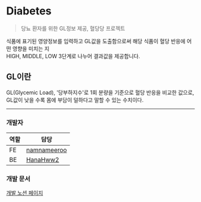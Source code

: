 # Diabetes

  > 당뇨 환자를 위한 GL정보 제공, 혈당당 프로젝트

식품에 표기된 영양정보를 입력하고 GL값을 도출함으로써 해당 식품이 혈당 반응에 어떤 영향을 미치는 지 <br/>
HIGH, MIDDLE, LOW 3단계로 나누어 결과값을 제공합니다.

## GL이란
GL(Glycemic Load), '당부하지수'로 1회 분량을 기준으로 혈당 반응을 비교한 값으로, GL값이 낮을 수록 몸에 부담이 덜하다고 말할 수 있는 수치이다.


---
### 개발자
|역할|담당|
|-|-|
|FE|[namnameeroo](https://github.com/namnameeroo)|
|BE|[HanaHww2](https://github.com/HanaHww2)|

### 개발 문서
[개발 노션 페이지](https://namnameeroo.notion.site/Diabetes-c8959f5442df4f3f97ec4c8424d318bd)
